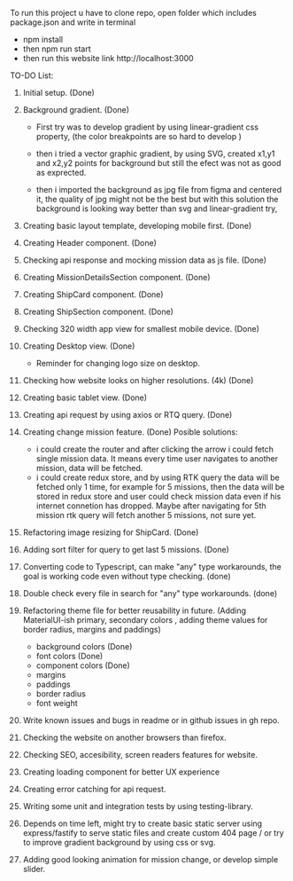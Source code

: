 To run this project u have to clone repo, open folder which includes package.json and write in terminal

- npm install
- then npm run start
- then run this website link http://localhost:3000

TO-DO List:

1. Initial setup. (Done)
2. Background gradient. (Done)

   - First try was to develop gradient by using linear-gradient css property, (the color breakpoints are so hard to develop )

   - then i tried a vector graphic gradient, by using SVG, created x1,y1 and x2,y2 points for background but still the efect was not as good as exprected.

   - then i imported the background as jpg file from figma and centered it, the quality of jpg might not be the best but with this solution the background is looking way better than svg and linear-gradient try,

3. Creating basic layout template, developing mobile first. (Done)
4. Creating Header component. (Done)
5. Checking api response and mocking mission data as js file. (Done)
6. Creating MissionDetailsSection component. (Done)
7. Creating ShipCard component. (Done)
8. Creating ShipSection component. (Done)
9. Checking 320 width app view for smallest mobile device. (Done)
10. Creating Desktop view. (Done)
    - Reminder for changing logo size on desktop.
11. Checking how website looks on higher resolutions. (4k) (Done)
12. Creating basic tablet view. (Done)
13. Creating api request by using axios or RTQ query. (Done)
14. Creating change mission feature. (Done)
    Posible solutions:
    - i could create the router and after clicking the arrow i could fetch single mission data. It means every time user navigates to another mission, data will be fetched.
    - i could create redux store, and by using RTK query the data will be fetched only 1 time, for example for 5 missions, then the data will be stored in redux store and user could check mission data even if his internet connetion has dropped. Maybe after navigating for 5th mission rtk query will fetch another 5 missions, not sure yet.
15. Refactoring image resizing for ShipCard. (Done)
16. Adding sort filter for query to get last 5 missions. (Done)
17. Converting code to Typescript, can make "any" type workarounds, the goal is working code even without type checking. (done)
18. Double check every file in search for "any" type workarounds. (done)
19. Refactoring theme file for better reusability in future. (Adding MaterialUI-ish primary, secondary colors , adding theme values for border radius, margins and paddings)
    - background colors (Done)
    - font colors (Done)
    - component colors (Done)
    - margins
    - paddings
    - border radius
    - font weight
20. Write known issues and bugs in readme or in github issues in gh repo.
21. Checking the website on another browsers than firefox.
22. Checking SEO, accesibility, screen readers features for website.
23. Creating loading component for better UX experience
24. Creating error catching for api request.
25. Writing some unit and integration tests by using testing-library.
26. Depends on time left, might try to create basic static server using express/fastify to serve static files and create custom 404 page / or try to improve gradient background by using css or svg.
27. Adding good looking animation for mission change, or develop simple slider.

